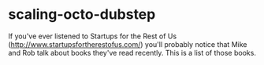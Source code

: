 scaling-octo-dubstep
====================

If you've ever listened to Startups for the Rest of Us (http://www.startupsfortherestofus.com/) you'll probably notice that Mike and Rob talk about books they've read recently. This is a list of those books.
